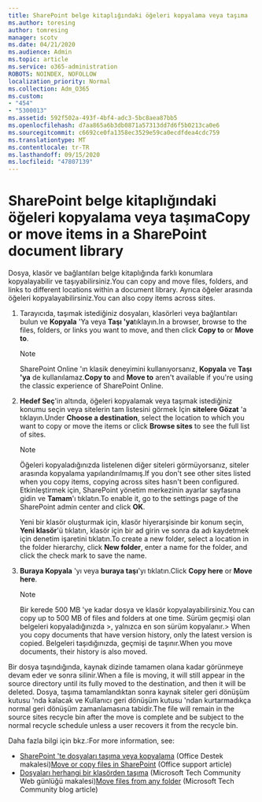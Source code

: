 ```yaml
---
title: SharePoint belge kitaplığındaki öğeleri kopyalama veya taşıma
ms.author: toresing
author: tomresing
manager: scotv
ms.date: 04/21/2020
ms.audience: Admin
ms.topic: article
ms.service: o365-administration
ROBOTS: NOINDEX, NOFOLLOW
localization_priority: Normal
ms.collection: Adm_O365
ms.custom:
- "454"
- "5300013"
ms.assetid: 592f502a-493f-4bf4-adc3-5bc8aea87bb5
ms.openlocfilehash: d7aa865a6b3db0871a57313dd7d6f5b0213ca0e6
ms.sourcegitcommit: c6692ce0fa1358ec3529e59ca0ecdfdea4cdc759
ms.translationtype: MT
ms.contentlocale: tr-TR
ms.lasthandoff: 09/15/2020
ms.locfileid: "47807139"
---
```

# <a name="copy-or-move-items-in-a-sharepoint-document-library"></a><span data-ttu-id="d9114-102">SharePoint belge kitaplığındaki öğeleri kopyalama veya taşıma</span><span class="sxs-lookup"><span data-stu-id="d9114-102">Copy or move items in a SharePoint document library</span></span>

<span data-ttu-id="d9114-103">Dosya, klasör ve bağlantıları belge kitaplığında farklı konumlara kopyalayabilir ve taşıyabilirsiniz.</span><span class="sxs-lookup"><span data-stu-id="d9114-103">You can copy and move files, folders, and links to different locations within a document library.</span></span> <span data-ttu-id="d9114-104">Ayrıca öğeler arasında öğeleri kopyalayabilirsiniz.</span><span class="sxs-lookup"><span data-stu-id="d9114-104">You can also copy items across sites.</span></span> 
  
1. <span data-ttu-id="d9114-105">Tarayıcıda, taşımak istediğiniz dosyaları, klasörleri veya bağlantıları bulun ve **Kopyala** 'Ya veya **Taşı 'ya**tıklayın.</span><span class="sxs-lookup"><span data-stu-id="d9114-105">In a browser, browse to the files, folders, or links you want to move, and then click **Copy to** or **Move to**.</span></span>

    > [!NOTE]
    > <span data-ttu-id="d9114-106">SharePoint Online 'ın klasik deneyimini kullanıyorsanız, **Kopyala** ve **Taşı 'ya** de kullanılamaz.</span><span class="sxs-lookup"><span data-stu-id="d9114-106">**Copy to** and **Move to** aren't available if you're using the classic experience of SharePoint Online.</span></span>
  
2. <span data-ttu-id="d9114-107">**Hedef Seç**'in altında, öğeleri kopyalamak veya taşımak istediğiniz konumu seçin veya sitelerin tam listesini görmek Için **sitelere Gözat** 'a tıklayın.</span><span class="sxs-lookup"><span data-stu-id="d9114-107">Under **Choose a destination**, select the location to which you want to copy or move the items or click **Browse sites** to see the full list of sites.</span></span>

    > [!NOTE]
    > <span data-ttu-id="d9114-108">Öğeleri kopyaladığınızda listelenen diğer siteleri görmüyorsanız, siteler arasında kopyalama yapılandırılmamış.</span><span class="sxs-lookup"><span data-stu-id="d9114-108">If you don't see other sites listed when you copy items, copying across sites hasn't been configured.</span></span> <span data-ttu-id="d9114-109">Etkinleştirmek için, SharePoint yönetim merkezinin ayarlar sayfasına gidin ve **Tamam**'ı tıklatın.</span><span class="sxs-lookup"><span data-stu-id="d9114-109">To enable it, go to the settings page of the SharePoint admin center and click **OK**.</span></span>
  
    <span data-ttu-id="d9114-110">Yeni bir klasör oluşturmak için, klasör hiyerarşisinde bir konum seçin, **Yeni klasör**'ü tıklatın, klasör için bir ad girin ve sonra da adı kaydetmek için denetim işaretini tıklatın.</span><span class="sxs-lookup"><span data-stu-id="d9114-110">To create a new folder, select a location in the folder hierarchy, click **New folder**, enter a name for the folder, and click the check mark to save the name.</span></span>

3. <span data-ttu-id="d9114-111">**Buraya Kopyala** 'yı veya **buraya taşı**'yı tıklatın.</span><span class="sxs-lookup"><span data-stu-id="d9114-111">Click **Copy here** or **Move here**.</span></span>

    > [!NOTE]
    > <span data-ttu-id="d9114-112">Bir kerede 500 MB 'ye kadar dosya ve klasör kopyalayabilirsiniz.</span><span class="sxs-lookup"><span data-stu-id="d9114-112">You can copy up to 500 MB of files and folders at one time.</span></span> <span data-ttu-id="d9114-113">Sürüm geçmişi olan belgeleri kopyaladığınızda >, yalnızca en son sürüm kopyalanır.</span><span class="sxs-lookup"><span data-stu-id="d9114-113">>  When you copy documents that have version history, only the latest version is copied.</span></span> <span data-ttu-id="d9114-114">Belgeleri taşıdığınızda, geçmişi de taşınır.</span><span class="sxs-lookup"><span data-stu-id="d9114-114">When you move documents, their history is also moved.</span></span>
  
 <span data-ttu-id="d9114-115">Bir dosya taşındığında, kaynak dizinde tamamen olana kadar görünmeye devam eder ve sonra silinir.</span><span class="sxs-lookup"><span data-stu-id="d9114-115">When a file is moving, it will still appear in the source directory until its fully moved to the destination, and then it will be deleted.</span></span> <span data-ttu-id="d9114-116">Dosya, taşıma tamamlandıktan sonra kaynak siteler geri dönüşüm kutusu 'nda kalacak ve Kullanıcı geri dönüşüm kutusu 'ndan kurtarmadıkça normal geri dönüşüm zamanlamasına tabidir.</span><span class="sxs-lookup"><span data-stu-id="d9114-116">The file will remain in the source sites recycle bin after the move is complete and be subject to the normal recycle schedule unless a user recovers it from the recycle bin.</span></span>

<span data-ttu-id="d9114-117">Daha fazla bilgi için bkz.:</span><span class="sxs-lookup"><span data-stu-id="d9114-117">For more information, see:</span></span>

 - <span data-ttu-id="d9114-118">[SharePoint 'te dosyaları taşıma veya kopyalama](https://support.office.com/article/move-or-copy-files-in-sharepoint-00e2f483-4df3-46be-a861-1f5f0c1a87bc) (Office Destek makalesi)</span><span class="sxs-lookup"><span data-stu-id="d9114-118">[Move or copy files in SharePoint](https://support.office.com/article/move-or-copy-files-in-sharepoint-00e2f483-4df3-46be-a861-1f5f0c1a87bc) (Office support article)</span></span>
 - <span data-ttu-id="d9114-119">[Dosyaları herhangi bir klasörden taşıma](https://techcommunity.microsoft.com/t5/Microsoft-SharePoint-Blog/Now-move-files-anywhere-in-Office-365-SharePoint-and-OneDrive/ba-p/146973) (Microsoft Tech Community Web günlüğü makalesi)</span><span class="sxs-lookup"><span data-stu-id="d9114-119">[Move files from any folder](https://techcommunity.microsoft.com/t5/Microsoft-SharePoint-Blog/Now-move-files-anywhere-in-Office-365-SharePoint-and-OneDrive/ba-p/146973) (Microsoft Tech Community blog article)</span></span>  